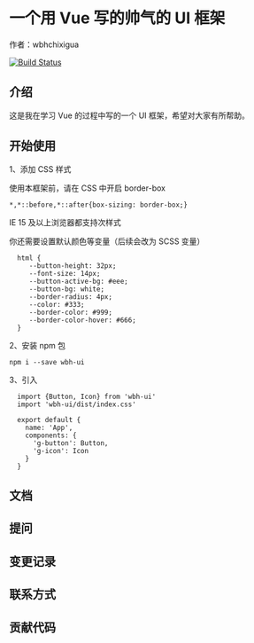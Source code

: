 # 一个用 Vue 写的帅气的 UI 框架

作者：wbhchixigua

[![Build Status](https://travis-ci.org/wbh1328551759/gulu-vue.svg?branch=master)](https://travis-ci.org/wbh1328551759/gulu-vue)

## 介绍

这是我在学习 Vue 的过程中写的一个 UI 框架，希望对大家有所帮助。

## 开始使用

1、添加 CSS 样式

使用本框架前，请在 CSS 中开启 border-box
```
*,*::before,*::after{box-sizing: border-box;}
```
IE 15 及以上浏览器都支持次样式

你还需要设置默认颜色等变量（后续会改为 SCSS 变量）
```
  html {
     --button-height: 32px;
     --font-size: 14px;
     --button-active-bg: #eee;
     --button-bg: white;
     --border-radius: 4px;
     --color: #333;
     --border-color: #999;
     --border-color-hover: #666;
  }
```

2、安装 npm 包
```
npm i --save wbh-ui
```

3、引入
```
  import {Button, Icon} from 'wbh-ui'
  import 'wbh-ui/dist/index.css'

  export default {
    name: 'App',
    components: {
      'g-button': Button,
      'g-icon': Icon
    }
  }
```


## 文档

## 提问

## 变更记录

## 联系方式

## 贡献代码

